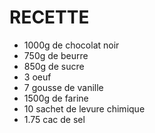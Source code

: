 # RECETTE

- 1000g de chocolat noir
- 750g de beurre
- 850g de sucre
- 3 oeuf
- 7 gousse de vanille
- 1500g de farine
- 10 sachet de levure chimique
- 1.75 cac de sel


